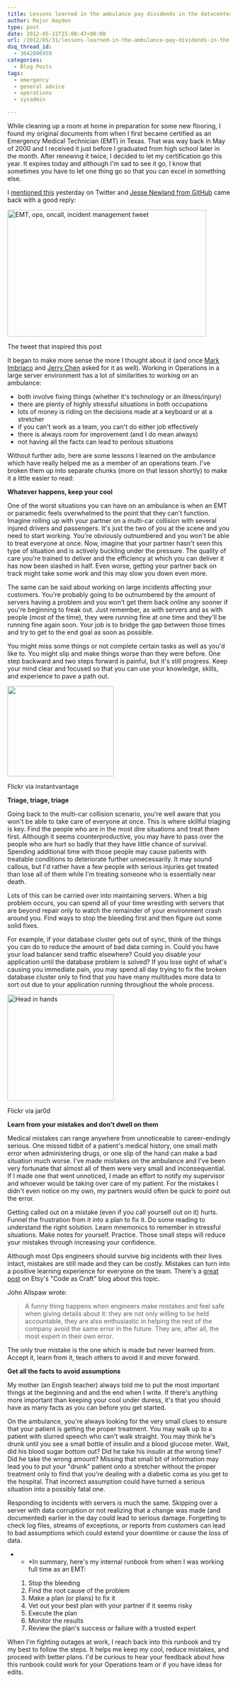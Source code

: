 ```yaml
---
title: Lessons learned in the ambulance pay dividends in the datacenter
author: Major Hayden
type: post
date: 2012-05-31T15:00:47+00:00
url: /2012/05/31/lessons-learned-in-the-ambulance-pay-dividends-in-the-datacenter/
dsq_thread_id:
  - 3642806959
categories:
  - Blog Posts
tags:
  - emergency
  - general advice
  - operations
  - sysadmin

---
```

While cleaning up a room at home in preparation for some new flooring, I found my original documents from when I first became certified as an Emergency Medical Technician (EMT) in Texas. That was way back in May of 2000 and I received it just before I graduated from high school later in the month. After renewing it twice, I decided to let my certification go this year. It expires today and although I'm sad to see it go, I know that sometimes you have to let one thing go so that you can excel in something else.

I [mentioned this][1] yesterday on Twitter and [Jesse Newland from GitHub][2] came back with a good reply:

<div id="attachment_3345" style="width: 459px" class="wp-caption aligncenter">
  <a href="http://rackerhacker.com/wp-content/uploads/2012/05/emtopstweet.jpg"><img src="http://rackerhacker.com/wp-content/uploads/2012/05/emtopstweet.jpg" alt="EMT, ops, oncall, incident management tweet" title="EMT, ops, oncall, incident management tweet" width="449" height="286" class="size-full wp-image-3345" srcset="/wp-content/uploads/2012/05/emtopstweet.jpg 449w, /wp-content/uploads/2012/05/emtopstweet-300x191.jpg 300w" sizes="(max-width: 449px) 100vw, 449px" /></a>

  <p class="wp-caption-text">
    The tweet that inspired this post
  </p>
</div>

It began to make more sense the more I thought about it (and once [Mark Imbriaco][3] and [Jerry Chen][4] asked for it as well). Working in Operations in a large server environment has a lot of similarities to working on an ambulance:

  * both involve fixing things (whether it's technology or an illness/injury)
  * there are plenty of highly stressful situations in both occupations
  * lots of money is riding on the decisions made at a keyboard or at a stretcher
  * if you can't work as a team, you can't do either job effectively
  * there is always room for improvement (and I do mean always)
  * not having all the facts can lead to perilous situations

Without further ado, here are some lessons I learned on the ambulance which have really helped me as a member of an operations team. I've broken them up into separate chunks (more on that lesson shortly) to make it a little easier to read:

**Whatever happens, keep your cool**

One of the worst situations you can have on an ambulance is when an EMT or paramedic feels overwhelmed to the point that they can't function. Imagine rolling up with your partner on a multi-car collision with several injured drivers and passengers. It's just the two of you at the scene and you need to start working. You're obviously outnumbered and you won't be able to treat everyone at once. Now, imagine that your partner hasn't seen this type of situation and is actively buckling under the pressure. The quality of care you're trained to deliver and the efficiency at which you can deliver it has now been slashed in half. Even worse, getting your partner back on track might take some work and this may slow you down even more.

The same can be said about working on large incidents affecting your customers. You're probably going to be outnumbered by the amount of servers having a problem and you won't get them back online any sooner if you're beginning to freak out. Just remember, as with servers and as with people (most of the time), they were running fine at one time and they'll be running fine again soon. Your job is to bridge the gap between those times and try to get to the end goal as soon as possible.

You might miss some things or not complete certain tasks as well as you'd like to. You might slip and make things worse than they were before. One step backward and two steps forward is painful, but it's still progress. Keep your mind clear and focused so that you can use your knowledge, skills, and experience to pave a path out.

<div id="attachment_3362" style="width: 250px" class="wp-caption alignleft">
  <a href="http://rackerhacker.com/wp-content/uploads/2012/05/ambuance-back.jpg"><img src="http://rackerhacker.com/wp-content/uploads/2012/05/ambuance-back.jpg" alt="" title="ambuance back" width="240" height="204" class="size-full wp-image-3362" /></a>

  <p class="wp-caption-text">
    Flickr via instantvantage
  </p>
</div>

**Triage, triage, triage**

Going back to the multi-car collision scenario, you're well aware that you won't be able to take care of everyone at once. This is where skillful triaging is key. Find the people who are in the most dire situations and treat them first. Although it seems counterproductive, you may have to pass over the people who are hurt so badly that they have little chance of survival. Spending additional time with those people may cause patients with treatable conditions to deteriorate further unnecessarily. It may sound callous, but I'd rather have a few people with serious injuries get treated than lose all of them while I'm treating someone who is essentially near death.

Lots of this can be carried over into maintaining servers. When a big problem occurs, you can spend all of your time wrestling with servers that are beyond repair only to watch the remainder of your environment crash around you. Find ways to stop the bleeding first and then figure out some solid fixes.

For example, if your database cluster gets out of sync, think of the things you can do to reduce the amount of bad data coming in. Could you have your load balancer send traffic elsewhere? Could you disable your application until the database problem is solved? If you lose sight of what's causing you immediate pain, you may spend all day trying to fix the broken database cluster only to find that you have many multitudes more data to sort out due to your application running throughout the whole process.

<div id="attachment_3366" style="width: 250px" class="wp-caption alignright">
  <a href="http://rackerhacker.com/wp-content/uploads/2012/05/head_in_hands.jpg"><img src="http://rackerhacker.com/wp-content/uploads/2012/05/head_in_hands.jpg" alt="Head in hands" title="Head in hands" width="240" height="240" class="size-full wp-image-3366" srcset="/wp-content/uploads/2012/05/head_in_hands.jpg 240w, /wp-content/uploads/2012/05/head_in_hands-150x150.jpg 150w" sizes="(max-width: 240px) 100vw, 240px" /></a>

  <p class="wp-caption-text">
    Flickr via jar0d
  </p>
</div>

**Learn from your mistakes and don't dwell on them**

Medical mistakes can range anywhere from unnoticeable to career-endingly serious. One missed tidbit of a patient's medical history, one small math error when administering drugs, or one slip of the hand can make a bad situation much worse. I've made mistakes on the ambulance and I've been very fortunate that almost all of them were very small and inconsequential. If I made one that went unnoticed, I made an effort to notify my supervisor and whoever would be taking over care of my patient. For the mistakes I didn't even notice on my own, my partners would often be quick to point out the error.

Getting called out on a mistake (even if you call yourself out on it) hurts. Funnel the frustration from it into a plan to fix it. Do some reading to understand the right solution. Learn mnemonics to remember in stressful situations. Make notes for yourself. Practice. Those small steps will reduce your mistakes through increasing your confidence.

Although most Ops engineers should survive big incidents with their lives intact, mistakes are still made and they can be costly. Mistakes can turn into a positive learning experience for everyone on the team. There's a [great post][5] on Etsy's "Code as Craft" blog about this topic.

John Allspaw wrote:

> A funny thing happens when engineers make mistakes and feel safe when giving details about it: they are not only willing to be held accountable, they are also enthusiastic in helping the rest of the company avoid the same error in the future. They are, after all, the most expert in their own error.

The only true mistake is the one which is made but never learned from. Accept it, learn from it, teach others to avoid it and move forward.

**Get all the facts to avoid assumptions**

My mother (an Engish teacher) always told me to put the most important things at the beginning and and the end when I write. If there's anything more important than keeping your cool under duress, it's that you should have as many facts as you can before you get started.

On the ambulance, you're always looking for the very small clues to ensure that your patient is getting the proper treatment. You may walk up to a patient with slurred speech who can't walk straight. You may think he's drunk until you see a small bottle of insulin and a blood glucose meter. Wait, did his blood sugar bottom out? Did he take his insulin at the wrong time? Did he take the wrong amount? Missing that small bit of information may lead you to put your "drunk" patient onto a stretcher without the proper treatment only to find that you're dealing with a diabetic coma as you get to the hospital. That incorrect assumption could have turned a serious situation into a possibly fatal one.

Responding to incidents with servers is much the same. Skipping over a server with data corruption or not realizing that a change was made (and documented) earlier in the day could lead to serious damage. Forgetting to check log files, streams of exceptions, or reports from customers can lead to bad assumptions which could extend your downtime or cause the loss of data.

* * *In summary, here's my internal runbook from when I was working full time as an EMT:</p>

  1. Stop the bleeding
  2. Find the root cause of the problem
  3. Make a plan (or plans) to fix it
  4. Vet out your best plan with your partner if it seems risky
  5. Execute the plan
  6. Monitor the results
  7. Review the plan's success or failure with a trusted expert

When I'm fighting outages at work, I reach back into this runbook and try my best to follow the steps. It helps me keep my cool, reduce mistakes, and proceed with better plans. I'd be curious to hear your feedback about how this runbook could work for your Operations team or if you have ideas for edits.

 [1]: http://twitter.com/#!/rackerhacker/status/207854697434976256
 [2]: https://twitter.com/jnewland
 [3]: http://twitter.com/#!/markimbriaco/status/207894151788888067
 [4]: http://twitter.com/#!/jcsalterego/status/207893999716016130
 [5]: http://codeascraft.etsy.com/2012/05/22/blameless-postmortems/

